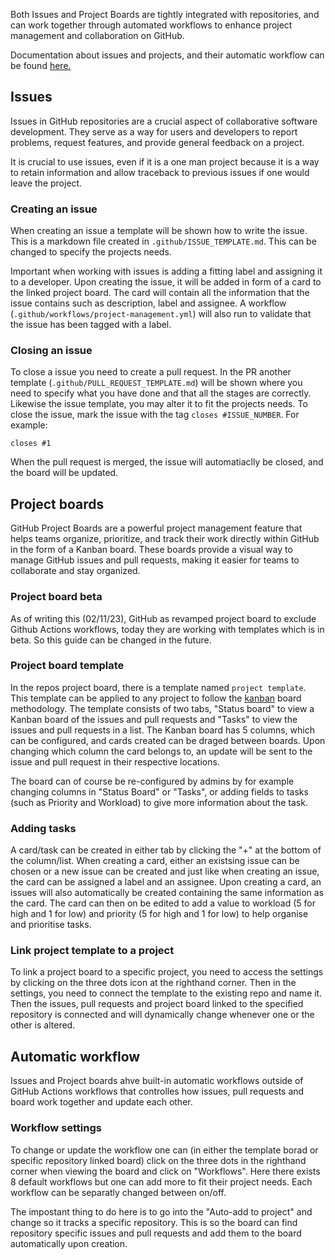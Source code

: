 Both Issues and Project Boards are tightly integrated with repositories, and can work together through automated workflows to enhance project management and collaboration on GitHub.

Documentation about issues and projects, and their automatic workflow can be found [here.](https://docs.github.com/issues)

## Issues
Issues in GitHub repositories are a crucial aspect of collaborative software development.
They serve as a way for users and developers to report problems, request features, and provide general feedback on a project. 

It is crucial to use issues, even if it is a one man project because it is a way to retain information and allow traceback to previous issues if one would leave the project.

### Creating an issue
When creating an issue a template will be shown how to write the issue. This is a markdown file created in `.github/ISSUE_TEMPLATE.md`.
This can be changed to specify the projects needs.

Important when working with issues is adding a fitting label and assigning it to a developer. Upon creating the issue, it will be added in form of a card to the linked project board. The card will contain all the information that the issue contains such as description, label and assignee. 
A workflow (`.github/workflows/project-management.yml`) will also run to validate that the issue has been tagged with a label.

### Closing an issue
To close a issue you need to create a pull request. In the PR another template (`.github/PULL_REQUEST_TEMPLATE.md`) will be shown where you need to specify what you have done and that all the stages are correctly. Likewise the issue template, you may alter it to fit the projects needs. To close the issue, mark the issue with the tag `closes #ISSUE_NUMBER`. For example:

`closes #1`

When the pull request is merged, the issue will automatiaclly be closed, and the board will be updated.

## Project boards
GitHub Project Boards are a powerful project management feature that helps teams organize, prioritize, and track their work directly within GitHub in the form of a Kanban board. These boards provide a visual way to manage GitHub issues and pull requests, making it easier for teams to collaborate and stay organized. 

### Project board beta
As of writing this (02/11/23), GitHub as revamped project board to exclude Github Actions workflows, today they are working with templates which is in beta. So this guide can be changed in the future.

### Project board template
In the repos project board, there is a  template named `project template`. This template can be applied to any project to follow the [kanban](https://en.wikipedia.org/wiki/Kanban_(development)) board methodology. The template consists of two tabs, "Status board" to view a Kanban board of the issues and pull requests and "Tasks" to view the issues and pull requests in a list. The Kanban board has 5 columns, which can be configured, and cards created can be draged between boards. Upon changing which column the card belongs to, an update will be sent to the issue and pull request in their respective locations. 

The board can of course be re-configured by admins by for example changing columns in "Status Board" or "Tasks", or adding fields to tasks (such as Priority and Workload) to give more information about the task. 

### Adding tasks
A card/task can be created in either tab by clicking the "+" at the bottom of the column/list. When creating a card, either an existsing issue can be chosen or a new issue can be created and just like when creating an issue, the card can be assigned a label and an assignee. Upon creating a card, an issues will also automatically be created containing the same information as the card. The card can then on be edited to add a value to workload (5 for high and 1 for low) and priority (5 for high and 1 for low) to help organise and prioritise tasks. 

### Link project template to a project
To link a project board to a specific project, you need to access the settings by clicking on the three dots icon at the righthand corner. Then in the settings, you need to connect the template to the existing repo and name it. Then the issues, pull requests and project board linked to the specified repository is connected and will dynamically change whenever one or the other is altered.

## Automatic workflow
Issues and Project boards ahve built-in automatic workflows outside of GitHub Actions workflows that controlles how issues, pull requests and board work together and update each other. 

### Workflow settings
To change or update the workflow one can (in either the template borad or specific repository linked board) click on the three dots in the righthand corner when viewing the board and click on "Workflows". Here there exists 8 default workflows but one can add more to fit their project needs. Each workflow can be separatly changed between on/off. 

The impostant thing to do here is to go into the "Auto-add to project" and change so it tracks a specific repository. This is so the board can find repository specific issues and pull requests and add them to the board automatically upon creation. 